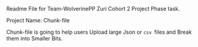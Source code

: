  Readme File for Team-WolverinePP
 Zuri Cohort 2 
 Project Phase task.
 
 Project Name: Chunk-file
 
Chunk-file is going to help users Upload large Json or `csv `files and Break them into Smaller Bits.
